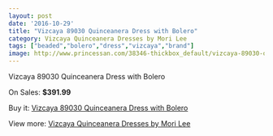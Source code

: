 ```yaml
---
layout: post
date: '2016-10-29'
title: "Vizcaya 89030 Quinceanera Dress with Bolero"
category: Vizcaya Quinceanera Dresses by Mori Lee
tags: ["beaded","bolero","dress","vizcaya","brand"]
image: http://www.princessan.com/38346-thickbox_default/vizcaya-89030-quinceanera-dress-with-bolero.jpg
---
```

Vizcaya 89030 Quinceanera Dress with Bolero

On Sales: **$391.99**
<a href="https://www.princessan.com/en/17744-vizcaya-89030-quinceanera-dress-with-bolero.html"><amp-img layout="responsive" width="600" height="600" src="//www.princessan.com/38346-thickbox_default/vizcaya-89030-quinceanera-dress-with-bolero.jpg" alt="Vizcaya 89030 Quinceanera Dress with Bolero 0" /></a>
<a href="https://www.princessan.com/en/17744-vizcaya-89030-quinceanera-dress-with-bolero.html"><amp-img layout="responsive" width="600" height="600" src="//www.princessan.com/38347-thickbox_default/vizcaya-89030-quinceanera-dress-with-bolero.jpg" alt="Vizcaya 89030 Quinceanera Dress with Bolero 1" /></a>
<a href="https://www.princessan.com/en/17744-vizcaya-89030-quinceanera-dress-with-bolero.html"><amp-img layout="responsive" width="600" height="600" src="//www.princessan.com/38348-thickbox_default/vizcaya-89030-quinceanera-dress-with-bolero.jpg" alt="Vizcaya 89030 Quinceanera Dress with Bolero 2" /></a>
<a href="https://www.princessan.com/en/17744-vizcaya-89030-quinceanera-dress-with-bolero.html"><amp-img layout="responsive" width="600" height="600" src="//www.princessan.com/38349-thickbox_default/vizcaya-89030-quinceanera-dress-with-bolero.jpg" alt="Vizcaya 89030 Quinceanera Dress with Bolero 3" /></a>
<a href="https://www.princessan.com/en/17744-vizcaya-89030-quinceanera-dress-with-bolero.html"><amp-img layout="responsive" width="600" height="600" src="//www.princessan.com/38350-thickbox_default/vizcaya-89030-quinceanera-dress-with-bolero.jpg" alt="Vizcaya 89030 Quinceanera Dress with Bolero 4" /></a>

Buy it: [Vizcaya 89030 Quinceanera Dress with Bolero](https://www.princessan.com/en/17744-vizcaya-89030-quinceanera-dress-with-bolero.html "Vizcaya 89030 Quinceanera Dress with Bolero")

View more: [Vizcaya Quinceanera Dresses by Mori Lee](https://www.princessan.com/en/151- "Vizcaya Quinceanera Dresses by Mori Lee")